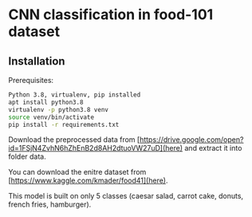 # CNN classification in food-101 dataset

## Installation

Prerequisites:
```sh
Python 3.8, virtualenv, pip installed
apt install python3.8
virtualenv -p python3.8 venv
source venv/bin/activate
pip install -r requirements.txt
```

Download the preprocessed data from [https://drive.google.com/open?id=1FSjN4ZvhN6hZhEnB2d8AH2dtuoVW27uD](here) and extract it into folder data.


You can download the enitre dataset from [https://www.kaggle.com/kmader/food41](here).

This model is built on only 5 classes (caesar salad, carrot cake, donuts, french fries, hamburger).